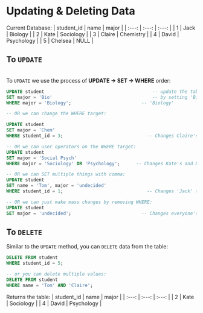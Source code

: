 <h1> Updating & Deleting Data </h1> 

Current Database: 
| student_id | name | major | 
| :---: | :---: | :---: |
| 1 | Jack | Biology | 
| 2 | Kate | Sociology | 
| 3 | Claire | Chemistry | 
| 4 | David | Psychology | 
| 5 | Chelsea | NULL | 

<h2> To <code>UPDATE</code></h2></br>
To <code>UPDATE</code> we use the process of <b>UPDATE -> SET -> WHERE</b> order: <br>

```sql
UPDATE student				                          -- update the table...
SET major = 'Bio'			                          -- by setting 'Bio' to replace...
WHERE major = 'Biology';	                      -- 'Biology'

-- OR we can change the WHERE target:

UPDATE student
SET major = 'Chem'
WHERE student_id = 3;		                        -- Changes Claire's major to 'Chem'

-- OR we can user operators on the WHERE target:
UPDATE student
SET major = 'Social Psych'
WHERE major = 'Sociology' OR 'Psychology';      -- Changes Kate's and David's

-- OR we can SET multiple things with comma:
UPDATE student
SET name = 'Tom', major = 'undecided'
WHERE student_id = 1;		                        -- Changes 'Jack' to 'Tom' and changes major.

-- OR we can just make mass changes by removing WHERE: 
UPDATE student
SET major = 'undecided';	                      -- Changes everyone's major to 'undecided'
```

<h2>To <code>DELETE</code></h2>
Similar to the <code>UPDATE</code> method, you can <code>DELETE</code> data from the table: 

```sql 
DELETE FROM student
WHERE student_id = 5; 

-- or you can delete multiple values: 
DELETE FROM student 
WHERE name = 'Tom' AND 'Claire';
```

Returns the table: 
| student_id | name | major | 
| :---: | :---: | :---: |
| 2 | Kate | Sociology | 
| 4 | David | Psychology | 
